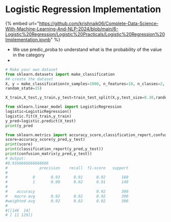 # Logistic Regression Implementation

{% embed url="https://github.com/krishnaik06/Complete-Data-Science-With-Machine-Learning-And-NLP-2024/blob/main/6-Logistic%20Regression/Logistic%20Practicals/Logistic%20Regression%20Implementation.ipynb" %}

* We use predic\_proba to understand what is the probability of the value in the category
*

```python
# Make your own dataset
from sklearn.datasets import make_classification
## create the dataset
X, y = make_classification(n_samples=1000, n_features=10, n_classes=2, 
random_state=15)

X_train,X_test,y_train,y_test=train_test_split(X,y,test_size=0.30,random_state=42)

from sklearn.linear_model import LogisticRegression
logistic=LogisticRegression()
logistic.fit(X_train,y_train)
y_pred=logistic.predict(X_test)
print(y_pred

from sklearn.metrics import accuracy_score,classification_report,confusion_matrix
score=accuracy_score(y_pred,y_test)
print(score)
print(classification_report(y_pred,y_test))
print(confusion_matrix(y_pred,y_test))
# Output:
#0.9166666666666666
#              precision    recall  f1-score   support
#
#           0       0.93      0.91      0.92       160
#           1       0.90      0.92      0.91       140
#
#    accuracy                           0.92       300
#   macro avg       0.92      0.92      0.92       300
#weighted avg       0.92      0.92      0.92       300
#
#[[146  14]
# [ 11 129]]


```
